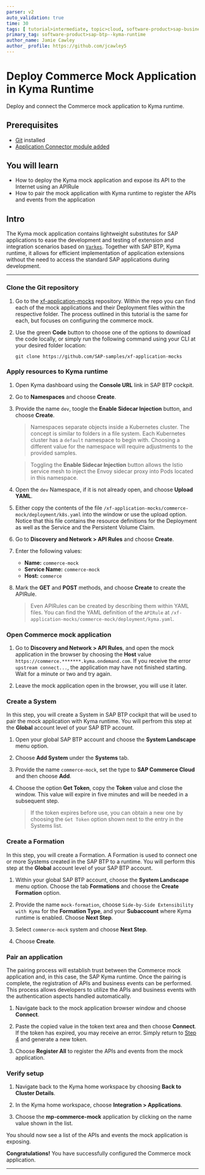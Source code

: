 ```yaml
---
parser: v2
auto_validation: true
time: 30
tags: [ tutorial>intermediate, topic>cloud, software-product>sap-business-technology-platform]
primary_tag: software-product>sap-btp--kyma-runtime
author_name: Jamie Cawley
author_ profile: https://github.com/jcawley5
---
```


# Deploy Commerce Mock Application in Kyma Runtime
<!-- description --> Deploy and connect the Commerce mock application to Kyma runtime.

## Prerequisites
  - [Git](https://git-scm.com/downloads) installed
  - [Application Connector module added](https://help.sap.com/docs/btp/sap-business-technology-platform/enable-and-disable-kyma-module)

## You will learn
  - How to deploy the Kyma mock application and expose its API to the Internet using an APIRule
  - How to pair the mock application with Kyma runtime to register the APIs and events from the application

## Intro
The Kyma mock application contains lightweight substitutes for SAP applications to ease the development and testing of extension and integration scenarios based on [`Varkes`](https://github.com/kyma-incubator/varkes). Together with SAP BTP, Kyma runtime, it allows for efficient implementation of application extensions without the need to access the standard SAP applications during development.

---

### Clone the Git repository

1. Go to the [xf-application-mocks](https://github.com/SAP-samples/xf-application-mocks) repository. 
   Within the repo you can find each of the mock applications and their Deployment files within the respective folder. The process outlined in this tutorial is the same for each, but focuses on configuring the commerce mock.

2. Use the green **Code** button to choose one of the options to download the code locally, or simply run the following command using your CLI at your desired folder location:

    ```Shell/Bash
    git clone https://github.com/SAP-samples/xf-application-mocks
    ```

### Apply resources to Kyma runtime

1. Open Kyma dashboard using the **Console URL** link in SAP BTP cockpit.

2. Go to **Namespaces** and choose **Create**.

3. Provide the name `dev`, toogle the **Enable Sidecar Injection** button, and choose **Create**.

    > Namespaces separate objects inside a Kubernetes cluster. The concept is similar to folders in a file system. Each Kubernetes cluster has a `default` namespace to begin with. Choosing a different value for the namespace will require adjustments to the provided samples.

    > Toggling the **Enable Sidecar Injection** button allows the Istio service mesh to inject the Envoy sidecar proxy into Pods located in this namespace.

4. Open the `dev` Namespace, if it is not already open, and choose **Upload YAML**. 

5. Either copy the contents of the file `/xf-application-mocks/commerce-mock/deployment/k8s.yaml` into the window or use the upload option. Notice that this file contains the resource definitions for the Deployment as well as the Service and the Persistent Volume Claim.

6. Go to **Discovery and Network > API Rules** and choose **Create**.

7. Enter the following values:

    * **Name:** `commerce-mock`
    * **Service Name:** `commerce-mock`
    * **Host:** `commerce`

8. Mark the **GET** and **POST** methods, and choose **Create** to create the APIRule.

    > Even APIRules can be created by describing them within YAML files. You can find the YAML definition of the `APIRule` at `/xf-application-mocks/commerce-mock/deployment/kyma.yaml`.

### Open Commerce mock application

1. Go to **Discovery and Network > API Rules**, and open the mock application in the browser by choosing the **Host** value `https://commerce.*******.kyma.ondemand.com`. If you receive the error `upstream connect...`, the application may have not finished starting. Wait for a minute or two and try again.

2. Leave the mock application open in the browser, you will use it later.

### Create a System

In this step, you will create a System in SAP BTP cockpit that will be used to pair the mock application with Kyma runtime. You will perfrom this step at the **Global** account level of your SAP BTP account.

1. Open your global SAP BTP account and choose the **System Landscape** menu option.

2. Choose **Add System** under the **Systems** tab.

3. Provide the name `commerce-mock`, set the type to **SAP Commerce Cloud** and then choose **Add**.

4. Choose the option **Get Token**, copy the **Token** value and close the window. This value will expire in five minutes and will be needed in a subsequent step.

    > If the token expires before use, you can obtain a new one by choosing the `Get Token` option shown next to the entry in the Systems list.

### Create a Formation

In this step, you will create a Formation. A Formation is used to connect one or more Systems created in the SAP BTP to a runtime. You will perform this step at the **Global** account level of your SAP BTP account.

1. Within your global SAP BTP account, choose the **System Landscape** menu option. Choose the tab **Formations** and choose the **Create Formation** option.

2. Provide the name `mock-formation`, choose `Side-by-Side Extensibility with Kyma` for the **Formation Type**, and your **Subaccount** where Kyma runtime is enabled. Choose **Next Step**.

3. Select `commerce-mock` system and choose **Next Step**.
   
4. Choose **Create**.

### Pair an application

The pairing process will establish trust between the Commerce mock application and, in this case, the SAP Kyma runtime. Once the pairing is complete, the registration of APIs and business events can be performed. This process allows developers to utilize the APIs and business events with the authentication aspects handled automatically.

1. Navigate back to the mock application browser window and choose **Connect**. 
2. Paste the copied value in the token text area and then choose **Connect**. If the token has expired, you may receive an error. Simply return to [Step 4](#create-a-system) and generate a new token.

3. Choose **Register All** to register the APIs and events from the mock application.

### Verify setup

1. Navigate back to the Kyma home workspace by choosing **Back to Cluster Details**.

2. In the Kyma home workspace, choose **Integration > Applications**.

3. Choose the **mp-commerce-mock** application by clicking on the name value shown in the list.

You should now see a list of the APIs and events the mock application is exposing.

**Congratulations!** You have successfully configured the Commerce mock application.

---
